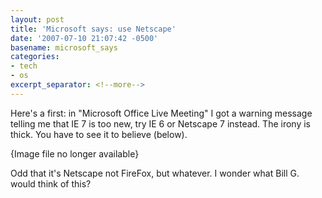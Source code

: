 ```yaml
---
layout: post
title: 'Microsoft says: use Netscape'
date: '2007-07-10 21:07:42 -0500'
basename: microsoft_says
categories:
- tech
- os
excerpt_separator: <!--more-->
---
```


Here's a first: in "Microsoft Office Live Meeting" I got a warning message
telling me that IE 7 is too new, try IE 6 or Netscape 7 instead. The irony is
thick. You have to see it to believe (below).

<!--more-->

<p class="center">{Image file no longer available}</p>
<!--
<p style="text-align: center;"><a href="http://www.safnet.com/writing/tech/ie_or_netscape_1.jpg"><img alt="ie_or_netscape_1.jpg" src="http://www.safnet.com/writing/tech/ie_or_netscape_1-thumb.jpg" width="450" height="359" border="1" /></a>
-->

Odd that it's Netscape not FireFox, but whatever. I wonder what Bill G. would
think of this?
